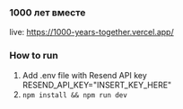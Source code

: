 ### 1000 лет вместе

live: https://1000-years-together.vercel.app/

### How to run

1. Add .env file with Resend API key
   RESEND_API_KEY="INSERT_KEY_HERE"
2. `npm install && npm run dev`
